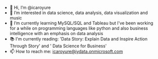 - 👋 Hi, I’m @icaroyure
- 👀 I’m interested in data science, data analysis, data visualization and music 
- 🌱 I’m currently learning MySQL/SQL and Tableau  but I've been working for a while on programming languages like python and also business intelligence with an emphasis on data analysis
- 📚 I'm currently reading: 'Data Story: Explain Data and Inspire Action Through Story' and ' Data Science for Business'
- 📫 How to reach me: icaroyure@iydata.onmicrosoft.com

